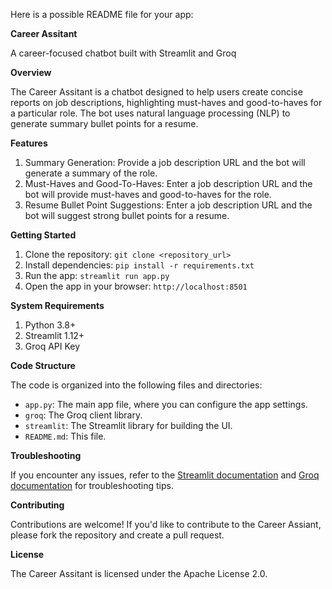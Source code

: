 Here is a possible README file for your app:

**Career Assitant**

A career-focused chatbot built with Streamlit and Groq

**Overview**

The Career Assitant is a chatbot designed to help users create concise reports on job descriptions, highlighting must-haves and good-to-haves for a particular role. The bot uses natural language processing (NLP) to generate summary bullet points for a resume.

**Features**

1. Summary Generation: Provide a job description URL and the bot will generate a summary of the role.
2. Must-Haves and Good-To-Haves: Enter a job description URL and the bot will provide must-haves and good-to-haves for the role.
3. Resume Bullet Point Suggestions: Enter a job description URL and the bot will suggest strong bullet points for a resume.

**Getting Started**

1. Clone the repository: `git clone <repository_url>`
2. Install dependencies: `pip install -r requirements.txt`
3. Run the app: `streamlit run app.py`
4. Open the app in your browser: `http://localhost:8501`

**System Requirements**

1. Python 3.8+
2. Streamlit 1.12+
3. Groq API Key

**Code Structure**

The code is organized into the following files and directories:

* `app.py`: The main app file, where you can configure the app settings.
* `groq`: The Groq client library.
* `streamlit`: The Streamlit library for building the UI.
* `README.md`: This file.

**Troubleshooting**

If you encounter any issues, refer to the [Streamlit documentation](https://docs.streamlit.io/) and [Groq documentation](https://docs.groq.com/) for troubleshooting tips.

**Contributing**

Contributions are welcome! If you'd like to contribute to the Career Assiant, please fork the repository and create a pull request.

**License**

The Career Assitant is licensed under the Apache License 2.0.